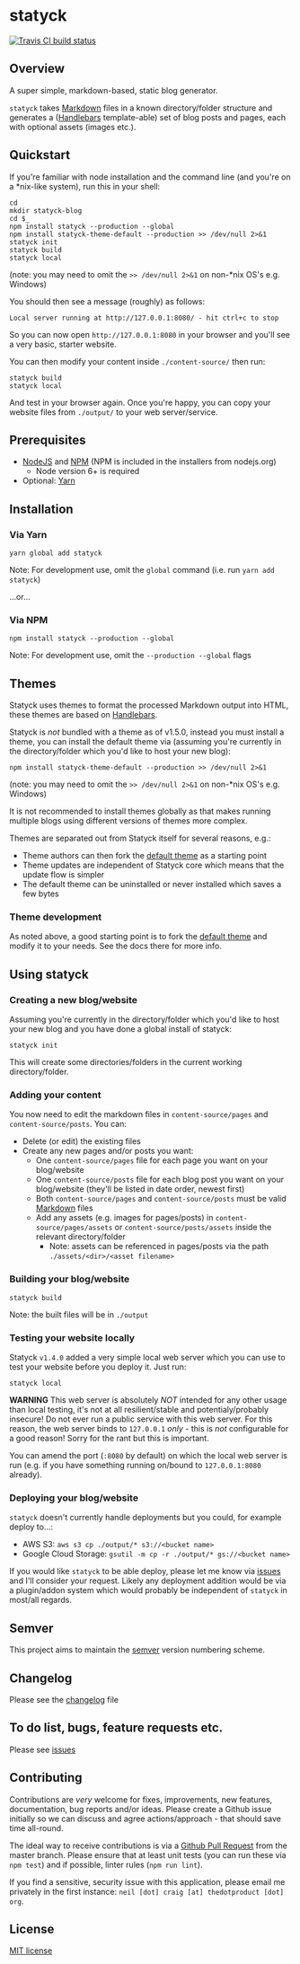 # statyck

[![Travis CI build status](https://travis-ci.org/neilstuartcraig/statyck.svg)](https://travis-ci.org/neilstuartcraig/statyck)


## Overview
A super simple, markdown-based, static blog generator. 

`statyck` takes [Markdown](https://en.wikipedia.org/wiki/Markdown) files in a known directory/folder structure and generates a ([Handlebars](http://handlebarsjs.com/) template-able) set of blog posts and pages, each with optional assets (images etc.).


## Quickstart
If you're familiar with node installation and the command line (and you're on a *nix-like system), run this in your shell:

```
cd 
mkdir statyck-blog
cd $_
npm install statyck --production --global
npm install statyck-theme-default --production >> /dev/null 2>&1
statyck init
statyck build
statyck local
```

(note: you may need to omit the `>> /dev/null 2>&1` on non-*nix OS's e.g. Windows)

You should then see a message (roughly) as follows:

```
Local server running at http://127.0.0.1:8080/ - hit ctrl+c to stop
```

So you can now open `http://127.0.0.1:8080` in your browser and you'll see a very basic, starter website.

You can then modify your content inside `./content-source/` then run:

```
statyck build
statyck local
```

And test in your browser again. Once you're happy, you can copy your website files from `./output/` to your web server/service.



## Prerequisites
* [NodeJS](https://nodejs.org/) and [NPM](https://www.npmjs.com/) (NPM is included in the installers from nodejs.org)
    * Node version 6+ is required
* Optional: [Yarn]()


## Installation

### Via Yarn  
```
yarn global add statyck
```  
Note: For development use, omit the `global` command (i.e. run `yarn add statyck`)

...or...

### Via NPM  
```
npm install statyck --production --global
```  
Note: For development use, omit the `--production --global` flags  


## Themes
Statyck uses themes to format the processed Markdown output into HTML, these themes are based on [Handlebars](http://handlebarsjs.com/).

Statyck is _not_ bundled with a theme as of v1.5.0, instead you must install a theme, you can install the default theme via (assuming you're currently in the directory/folder which you'd like to host your new blog):

```
npm install statyck-theme-default --production >> /dev/null 2>&1
```

(note: you may need to omit the `>> /dev/null 2>&1` on non-*nix OS's e.g. Windows)

It is not recommended to install themes globally as that makes running multiple blogs using different versions of themes more complex.


Themes are separated out from Statyck itself for several reasons, e.g.:

* Theme authors can then fork the [default theme](https://github.com/neilstuartcraig/statyck-theme-default) as a starting point
* Theme updates are independent of Statyck core which means that the update flow is simpler
* The default theme can be uninstalled or never installed which saves a few bytes


### Theme development
As noted above, a good starting point is to fork the [default theme](https://github.com/neilstuartcraig/statyck-theme-default) and modify it to your needs. See the docs there for more info.


## Using statyck

### Creating a new blog/website
Assuming you're currently in the directory/folder which you'd like to host your new blog and you have done a global install of statyck:  

```
statyck init
```

This will create some directories/folders in the current working directory/folder.

### Adding your content
You now need to edit the markdown files in `content-source/pages` and `content-source/posts`. You can:

* Delete (or edit) the existing files
* Create any new pages and/or posts you want:
    * One `content-source/pages` file for each page you want on your blog/website
    * One `content-source/posts` file for each blog post you want on your blog/website (they'll be listed in date order, newest first)
    * Both `content-source/pages` and `content-source/posts` must be valid [Markdown](https://en.wikipedia.org/wiki/Markdown) files
    * Add any assets (e.g. images for pages/posts) in `content-source/pages/assets` or `content-source/posts/assets` inside the relevant directory/folder
        * Note: assets can be referenced in pages/posts via the path `./assets/<dir>/<asset filename>`

### Building your blog/website

```
statyck build
```

Note: the built files will be in `./output` 


### Testing your website locally

Statyck `v1.4.0` added a very simple local web server which you can use to test your website before you deploy it. Just run:

```
statyck local
```

**WARNING** This web server is absolutely *NOT* intended for any other usage than local testing, it's not at all resilient/stable and potentialy/probably insecure! Do not ever run a public service with this web server. For this reason, the web server binds to `127.0.0.1` *only* - this is *not* configurable for a good reason! Sorry for the rant but this is important.

You can amend the port (`:8080` by default) on which the local web server is run (e.g. if you have something running on/bound to `127.0.0.1:8080` already).


### Deploying your blog/website
`statyck` doesn't currently handle deployments but you could, for example deploy to...:

* AWS S3: `aws s3 cp ./output/* s3://<bucket name>`
* Google Cloud Storage: `gsutil -m cp -r ./output/* gs://<bucket name>`

If you would like `statyck` to be able deploy, please let me know via [issues](./issues) and I'll consider your request. Likely any deployment addition would be via a plugin/addon system which would probably be independent of `statyck` in most/all regards.


## Semver
This project aims to maintain the [semver](http://semver.org/) version numbering scheme.


## Changelog
Please see the [changelog](./changelog.md) file


## To do list, bugs, feature requests etc.
Please see [issues](./issues)


## Contributing
Contributions are *very* welcome for fixes, improvements, new features, documentation, bug reports and/or ideas. Please create a Github issue initially so we can discuss and agree actions/approach - that should save time all-round.

The ideal way to receive contributions is via a [Github Pull Request](https://help.github.com/articles/using-pull-requests/) from the master branch. Please ensure that at least unit tests (you can run these via `npm test`) and if possible, linter rules (`npm run lint`).

If you find a sensitive, security issue with this application, please email me privately in the first instance: `neil [dot] craig [at] thedotproduct [dot] org`.


## License
[MIT license](./license.md)
